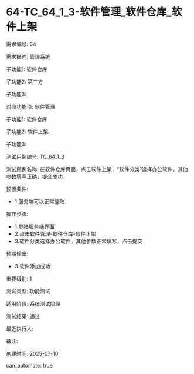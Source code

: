 # 64-TC_64_1_3-软件管理_软件仓库_软件上架

需求编号: 64

需求描述: 管理系统

子功能1: 软件仓库

子功能2: 第三方

子功能3: 


对应功能项: 软件管理

子功能1: 软件仓库

子功能2: 软件上架

子功能3: 


测试用例编号: TC_64_1_3

测试用例名称: 在软件仓库页面，点击软件上架，“软件分类”选择办公软件，其他参数填写正确，提交成功

预置条件:
- 1.服务端可以正常登陆

操作步骤:
- 1.登陆服务端界面
- 2.点击软件管理-软件仓库-软件上架
- 3.软件分类选择办公软件，其他参数正常填写，点击提交

预期输出:
- 3.软件添加成功

重要级别: 1

测试类型: 功能测试

适用阶段: 系统测试阶段

测试结果: 通过

最近执行人: 

备注: 

创建时间: 2025-07-10

can_automate: true
